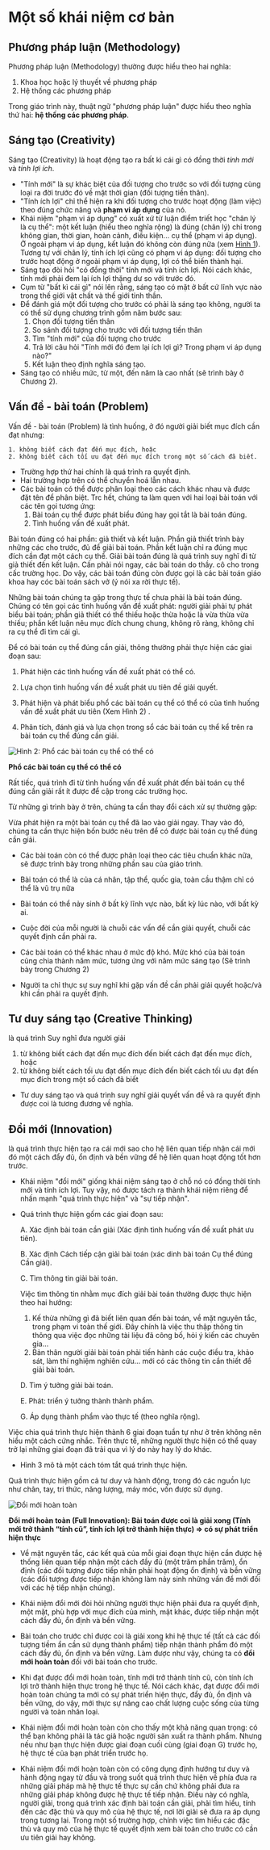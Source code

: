 Một số khái niệm cơ bản
=======================
Phương pháp luận (Methodology)
------------------------------
Phương pháp luận (Methodology) thường được hiểu theo hai nghĩa:
  1. Khoa học hoặc lý thuyết về phương pháp
  2. Hệ thống các phương pháp

Trong giáo trình này, thuật ngữ "phương pháp luận" được hiểu theo nghĩa thứ hai: __hệ thống các phương pháp__.

Sáng tạo (Creativity)
---------------------
Sáng tạo (Creativity) là hoạt động tạo ra bất kì cái gì có đồng thời _tính mới_ và _tính lợi ích_.

  * "Tính mới" là sự khác biệt của đối tượng cho trước so với đối tượng cùng loại ra đời trước đó về mặt thời gian (đối tượng tiền thân).
  * "Tính ích lợi" chỉ thể hiện ra khi đối tượng cho trước hoạt động (làm việc) theo đúng chức năng và __phạm vi áp dụng__ của nó.
  * Khái niệm "phạm vi áp dụng" có xuất xứ từ luận điểm triết học "chân lý là cụ thể": một kết luận (hiểu theo nghĩa rộng) là đúng (chân lý) chỉ trong không gian, thời gian, hoàn cảnh, điều kiện... cụ thể (phạm vi áp dụng). Ở ngoài phạm vi áp dụng, kết luận đó không còn đúng nữa (xem [Hình 1](pvad.md)). Tương tự với chân lý, tính ích lợi cũng có phạm vi áp dụng: đối tượng cho trước hoạt động ở ngoài phạm vi áp dụng, lợi có thể biến thành hại.
  * Sáng tạo đòi hỏi "có đồng thời" tính mới và tính ích lợi. Nói cách khác, tính mới phải đem lại ích lợi thặng dư so với trước đó.
  * Cụm từ "bất kì cái gì" nói lên rằng, sáng tạo có mặt ở bất cứ lĩnh vực nào trong thế giới vật chất và thế giới tinh thần.
  * Để đánh giá một đối tượng cho trước có phải là sáng tạo không, người ta có thể sử dụng chương trình gồm năm bước sau:
    1. Chọn đối tượng tiền thân
    2. So sánh đối tượng cho trước với đối tượng tiền thân
    3. Tìm "tính mới" của đối tượng cho trước
    4. Trả lời câu hỏi "Tính mới đó đem lại ích lợi gì? Trong phạm vi áp dụng nào?"
    5. Kết luận theo định nghĩa sáng tạo.
  * Sáng tạo có nhiều mức, từ một, đến năm là cao nhất (sẽ trình bày ở Chương 2).
  
Vấn đề - bài toán (Problem)
---------------------------
Vấn đề - bài toán (Problem) là tình huống, ở đó người giải biết mục đích cần đạt nhưng:

    1. không biết cách đạt đến mục đích, hoặc
    2. không biết cách tối ưu đạt đến mục đích trong một số cách đã biết.

  * Trường hợp thứ hai chính là quá trình ra quyết định.
  * Hai trường hợp trên có thể chuyển hoá lẫn nhau.
  * Các bài toán có thể được phân loại theo các cách khác nhau và được đặt tên để phân biệt. Trc hết, chúng ta làm quen với hai loại bài toán với các tên gọi tương ứng:
    1. Bài toán cụ thể được phát biểu đúng hay gọi tắt là bài toán đúng.
    2. Tình huống vấn đề xuất phát.
  
Bài toán đúng có hai phần: giả thiết và kết luận. Phần giả thiết trình bày những các cho trước, đủ để giải bài toán. Phần kết luận chỉ ra đúng mục đích cần đạt một cách cụ thể. Giải bài toán đúng là quá trình suy nghĩ đi từ giả thiết đến kết luận. Cần phải nói ngay, các bài toán do thầy. cô cho trong cấc trường học. Do vậy, các bài toán đúng còn được gọi là các bài toán giáo khoa hay cóc bài toán sách vở (ý nói xa rời thực tế).

Những bài toán chúng ta gặp trong thực tế chưa phải là bài toán đúng. Chúng có tên gọi các tình huống vấn đề xuất phát: người giải phải tự phát biểu bài toán; phần giả thiết có thể thiếu hoặc thừa hoặc là vừa thừa vừa thiếu; phần kết luận nêu mục đích chung chung, không rõ ràng, không chỉ ra cụ thể đi tìm cái gì.

Để có bài toán cụ thể đúng cần giải, thông thường phải thực hiện các giai đoạn sau:

  1. Phát hiện các tình huống vấn đề xuất phát có thể có.

  2. Lựa chọn tình huống vấn đề xuất phát ưu tiên đề giải quyết.

  3. Phát hiện và phát biểu phổ các bài toán cụ thể có thể có của tình huống vấn đề xuất phát ưu tiên (Xem Hình 2) .

  4. Phân tích, đánh giá và lựa chọn trong sổ các bài toán cụ thể kể trên ra bài toán cụ thể đúng cần giải.

![Hình 2: Phổ các bài toán cụ thể có thể có](images/ch1/BT1-BTn.png)

__Phổ các bài toán cụ thể có thể có__

Rất tiếc, quá trình đi từ tình huống vấn đề xuất phát đến bài toán cụ thể đúng cần giải rất ít được để cập trong các trường học.

Từ những gì trình bày ở trên, chúng ta cần thay đổi cách xử sự thường gặp:

Vừa phát hiện ra một bài toán cụ thể đã lao vào giải ngay. Thay vào đó, chúng ta cần thực hiện bốn bước nêu trên để có được bài toán cụ thể đúng cần giải.

* Các bài toán còn có thể được phân loại theo các tiêu chuẩn khác nữa, sẽ được trình bày trong những phần sau của giáo trình.

* Bài toán có thể là của cá nhân, tập thể, quốc gia, toàn cầu thậm chỉ có thể là vũ trụ nữa

* Bài toán có thể nảy sinh ở bất kỳ lĩnh vực nào, bất kỳ lúc nào, với bất kỳ ai.

* Cuộc đời của mỗi người là chuỗi các vấn đề cần giải quyết, chuỗi các quyết định cần phải ra.

* Các bài toán có thể khác nhau ở mức độ khó. Mức khó của bài toán cũng chia thành năm mức, tương ứng với năm mức sáng tạo (Sẽ trình bày trong Chương 2)

* Người ta chỉ thực sự suy nghĩ khi gặp vấn đề cần phải giải quyết hoặc/và khi cần phải ra quyết định.

Tư duy sáng tạo (Creative Thinking)
-----------------------------------
là quá trình Suy nghĩ đưa người giải

1. từ không biết cách đạt đến mục đích đến biết cách đạt đến mục đích, hoặc
2. từ không biết cách tối ưu đạt đến mục đích đến biết cách tối ưu đạt đến mục đích trong một số cách đã biết

  * Tư duy sáng tạo và quá trình suy nghĩ giải quyết vấn đề và ra quyết định được coi là tương đương về nghĩa.

Đổi mới (Innovation)
--------------------
là quá trình thực hiện tạo ra cái mới sao cho hệ liên quan tiếp nhận cái mới đó một cách đẩy đủ, ổn định và bền vững để hệ liên quan hoạt
động tốt hơn trước.

* Khái niệm "đổi mới" giống khái niệm sáng tạo ở chỗ nó có đồng thời tính mới và tính ích lợi. Tuy vậy, nó được tách ra thành khái niệm riêng để nhấn mạnh "quá trình thực hiện" và "sự tiếp nhận".

* Quá trình thực hiện gốm các giai đoạn sau:

    A. Xác định bài toán cần giải (Xác định tình huống vấn đề xuất phát ưu tiên).

    B. Xác định Cách tiếp cận giải bài toán (xác dinh bài toán Cụ
    thể đúng Cần giải).
    
    C. Tìm thông tin giải bài toán.

    Việc tìm thông tin nhằm mục đích giải bài toán thường được thực hiện theo hai hướng:

     1. Kế thừa những gì đã biết liên quan đến bài toán, về mặt nguyên tắc, trong phạm vi toàn thế giới. Đây chính là việc thu thập thông tin thông qua việc đọc những tài liệu đã công bố, hỏi ý kiến các chuyên gia...
     2. Bản thân người giải bài toán phải tiến hành các cuộc điều tra, khảo sát, làm thí nghiệm nghiên cứu... mới có các thông tin cần thiết để giải bài toán.

    D. Tìm ý tưởng giải bài toán.
    
    E. Phát: triển ý tưởng thành thành phẩm.
    
    G. Áp dụng thành phẩm vào thực tế (theo nghĩa rộng).

Việc chia quá trình thực hiện thành 6 giai đoạn tuần tự như ở trên không nên hiểu một cách cứng nhắc. Trên thực tế, những người thực hiện có thể quay trở lại những giai đoạn đã trải qua vì lý do này hay lý do khác.

* Hình 3 mô tả một cách tóm tắt quá trình thực hiện.

Quá trình thực hiện gồm cả tư duy và hành động, trong đó các nguồn lực như chân, tay, tri thức, năng lượng, máy móc, vốn  được sử dụng.

![Đổi mới hoàn toàn](images/ch1/full-inovation.png)

__Đổi mới hoàn toàn (Full Innovation): Bài toán được coi là giải xong (Tính mới trở thành “tính cũ”, tính ích lợi trở thành hiện thực) => có sự phát triển hiện thực__

* Về mặt nguyên tắc, các kết quả của mỗi giai đoạn thực hiện cần được hệ thống liên quan tiếp nhận một cách đầy đủ (một trăm phần trăm), ổn định (các đối tượng được tiếp nhận phải hoạt động ổn định) và bền vững (các đối tượng được tiếp nhận không làm nảy sinh những vấn đề mới đối với các hệ tiếp nhận chúng).

* Khái niệm đổi mới đòi hỏi những người thực hiện phải đưa ra quyết định, một mặt, phù hợp với mục đích của mình, mặt khác, được tiếp nhận một cách đầy đủ, ổn định và bền vững.

* Bài toán cho trước chỉ được coi là giải xong khi hệ thực tế (tất cả các đối tượng tiềm ẩn cần sử dụng thành phẩm) tiếp nhận thành phẩm đó một cách đầy đủ, ổn định và bền vững. Làm được như vậy, chúng ta có __đổi mới hoàn toàn__ đối với bài toán cho trước.

* Khi đạt được đổi mới hoàn toàn, tính mới trở thành tính cũ, còn tính ích lợi trở thành hiện thực trong hệ thực tế. Nói cách khác, đạt được đổi mới hoàn toàn chúng ta mới có sự phát triển hiện thực, đẩy đủ, ổn định và bền vững, do vậy,
mới thực sự nâng cao chất lượng cuộc sống của từng người và toàn nhân loại.

* Khái niệm đổi mới hoàn toàn còn cho thấy một khả năng quan trọng: có thể bạn không phải là tác giả hoặc người sản xuất ra thành phẩm. Nhưng nếu như bạn thực hiện được giai đoạn cuối cùng (giai đoạn G) trước họ, hệ thực tế của bạn phát triển trước họ.

* Khái niệm đổi mới hoàn toàn còn có công dụng định hướng tư duy và hành động ngay từ đầu và trong suốt quá trình thưc hiện về phía đưa ra những giải pháp mà hệ thực tế thực sự cần chứ không phải đưa ra những giải pháp không được hệ thực tế tiếp nhận. Điều này có nghĩa, người giải, trong quá trình xác định bài toán cần giải, phải tìm hiểu, tính đến các đặc thù và quy mô của hệ thực tế, nơi lời giải sẽ đưa ra áp dụng trong tương lai. Trong một số trường hợp, chính việc tìm hiểu các đặc thù và quy mô của hệ thực tế quyết định xem bài toán cho trước có cần ưu tiên giải hay không.

